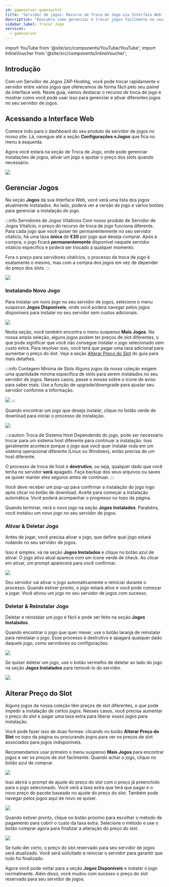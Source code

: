 ```yaml
---
id: gameserver-gameswitch
title: 'Servidor de jogos: Recurso de Troca de Jogo via Interface Web'
description: "Descubra como gerenciar e trocar jogos facilmente no seu servidor ZAP-Hosting para uma personalização de gameplay sem complicações → Saiba mais agora"
sidebar_label: Trocar Jogo
services:
  - gameserver
---
```



import YouTube from '@site/src/components/YouTube/YouTube';
import InlineVoucher from '@site/src/components/InlineVoucher';

## Introdução

Com um Servidor de Jogos ZAP-Hosting, você pode trocar rapidamente o servidor entre vários jogos que oferecemos de forma fácil pelo seu painel da interface web. Neste guia, vamos destacar o recurso de troca de jogo e mostrar como você pode usar isso para gerenciar e ativar diferentes jogos no seu servidor de jogos.

<YouTube videoId="nmPd4OsEEvc" imageSrc="https://screensaver01.zap-hosting.com/index.php/s/egQo23DdptPw4qm/preview" title="Como Usar o Recurso de Troca de Jogo na ZAP-Hosting" description="Prefere entender melhor vendo as coisas em ação? A gente te entende! Mergulhe no nosso vídeo que explica tudo pra você. Seja na correria ou só querendo absorver a informação do jeito mais legal possível!"/>


<InlineVoucher />

## Acessando a Interface Web

Comece indo para o dashboard do seu produto de servidor de jogos no nosso site. Lá, navegue até a seção **Configurações->Jogos** que fica no menu à esquerda.

Agora você estará na seção de Troca de Jogo, onde pode gerenciar instalações de jogos, ativar um jogo e ajustar o preço dos slots quando necessário.

![](https://screensaver01.zap-hosting.com/index.php/s/NT6d4f7iZa62iPf/preview)

## Gerenciar Jogos

Na seção **Jogos** da sua Interface Web, você verá uma lista dos jogos atualmente instalados. Ao lado, poderá ver a versão do jogo e vários botões para gerenciar a instalação do jogo.

:::info Servidores de Jogos Vitalícios
Com nosso produto de Servidor de Jogos Vitalício, o preço do recurso de troca de jogo funciona diferente. Para cada jogo que você quiser ter permanentemente no seu servidor vitalício, há uma taxa **única** de **€30** por jogo que deseja comprar. Após a compra, o jogo ficará **permanentemente** disponível naquele servidor vitalício específico e poderá ser trocado a qualquer momento.

Fora o preço para servidores vitalícios, o processo de troca de jogo é exatamente o mesmo, mas com a compra dos jogos em vez de depender do preço dos slots.
:::

![](https://screensaver01.zap-hosting.com/index.php/s/JJfYoRSi3M26qbc/preview)

### Instalando Novo Jogo

Para instalar um novo jogo no seu servidor de jogos, selecione o menu suspenso **Jogos Disponíveis**, onde você poderá navegar pelos jogos disponíveis para instalar no seu servidor sem custos adicionais.

![](https://screensaver01.zap-hosting.com/index.php/s/iN7rNje3zaBPMgf/preview)

Nesta seção, você também encontra o menu suspenso **Mais Jogos**. Na nossa ampla seleção, alguns jogos podem ter preços de slot diferentes, o que pode significar que você não consegue instalar o jogo selecionado sem custo extra. Para resolver isso, você terá que pagar uma taxa adicional para aumentar o preço do slot. Veja a seção [Alterar Preço do Slot](#change-slot-price) do guia para mais detalhes.

:::info Contagem Mínima de Slots
Alguns jogos da nossa coleção exigem uma quantidade mínima específica de slots para serem instalados no seu servidor de jogos. Nesses casos, passe o mouse sobre o ícone de aviso para saber mais. Use a função de upgrade/downgrade para ajustar seu servidor conforme a informação.

![](https://screensaver01.zap-hosting.com/index.php/s/AfAonXCqmLFDyay/preview)
:::

Quando encontrar um jogo que deseja instalar, clique no botão verde de download para iniciar o processo de instalação.

![](https://screensaver01.zap-hosting.com/index.php/s/EjCQK6WYac7Ejfr/preview)

:::caution Troca de Sistema Host
Dependendo do jogo, pode ser necessário trocar para um sistema host diferente para continuar a instalação. Isso geralmente acontece porque o jogo que você quer instalar roda em um sistema operacional diferente (Linux ou Windows), então precisa de um host diferente.

O processo de troca de host é **destrutivo**, ou seja, qualquer dado que você tenha no servidor **será** apagado. Faça backup dos seus arquivos ou saves se quiser manter eles seguros antes de continuar.
:::

Você deve receber um pop-up para confirmar a instalação do jogo logo após clicar no botão de download. Aceite para começar a instalação automática. Você poderá acompanhar o progresso no topo da página.

Quando terminar, verá o novo jogo na seção **Jogos Instalados**. Parabéns, você instalou um novo jogo no seu servidor de jogos.

### Ativar & Deletar Jogo

Antes de jogar, você precisa ativar o jogo, que define qual jogo estará rodando no seu servidor de jogos.

Isso é simples: vá na seção **Jogos Instalados** e clique no botão azul de ativar. O jogo ativo atual aparece com um ícone verde de check. Ao clicar em ativar, um prompt aparecerá para você confirmar.

![](https://screensaver01.zap-hosting.com/index.php/s/XT8jwyDq6j5zXPn/preview)

Seu servidor vai ativar o jogo automaticamente e reiniciar durante o processo. Quando estiver pronto, o jogo estará ativo e você pode começar a jogar. Você ativou um jogo no seu servidor de jogos com sucesso.

### Deletar & Reinstalar Jogo

Deletar e reinstalar um jogo é fácil e pode ser feito na seção **Jogos Instalados**.

Quando encontrar o jogo que quer mexer, use o botão laranja de reinstalar para reinstalar o jogo. Esse processo é destrutivo e apagará qualquer dado daquele jogo, como servidores ou configurações.

![](https://screensaver01.zap-hosting.com/index.php/s/x8kmeor6S7mXe9g/preview)

Se quiser deletar um jogo, use o botão vermelho de deletar ao lado do jogo na seção **Jogos Instalados** para removê-lo do servidor.

![](https://screensaver01.zap-hosting.com/index.php/s/fwgGGzjA5mE2qRs/preview)

## Alterar Preço do Slot

Alguns jogos da nossa coleção têm preços de slot diferentes, o que pode impedir a instalação de certos jogos. Nesses casos, você precisa aumentar o preço do slot e pagar uma taxa extra para liberar esses jogos para instalação.

Você pode fazer isso de duas formas: clicando no botão **Alterar Preço do Slot** no topo da página ou procurando jogos para ver os preços de slot associados para jogos indisponíveis.

Recomendamos usar primeiro o menu suspenso **Mais Jogos** para encontrar jogos e ver os preços de slot facilmente. Quando achar o jogo, clique no botão azul de comprar.

![](https://screensaver01.zap-hosting.com/index.php/s/FnrqX4SFQq2MkPL/preview)

Isso abrirá o prompt de ajuste do preço do slot com o preço já preenchido para o jogo selecionado. Você verá a taxa extra que terá que pagar e o novo preço do pacote baseado no ajuste do preço do slot. Também pode navegar pelos jogos aqui de novo se quiser.

![](https://screensaver01.zap-hosting.com/index.php/s/EGaZRMzjnF3QPiL/preview)

Quando estiver pronto, clique no botão próximo para escolher o método de pagamento para cobrir o custo da taxa extra. Selecione o método e use o botão comprar agora para finalizar a alteração do preço do slot.

![](https://screensaver01.zap-hosting.com/index.php/s/83oPQocpmSX58R4/preview)

Se tudo der certo, o preço do slot reservado para seu servidor de jogos será atualizado. Você será solicitado a reiniciar o servidor para garantir que tudo foi finalizado.

Agora você pode voltar para a seção **Jogos Disponíveis** e instalar o jogo normalmente. Além disso, você mudou com sucesso o preço do slot reservado para seu servidor de jogos.

<InlineVoucher />